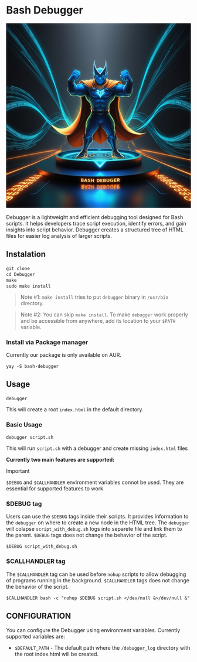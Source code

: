 # Bash Debugger
![Logo (generated by AI)](./bash_debugger.jpg)

Debugger is a lightweight and efficient debugging tool designed for Bash scripts. It helps developers trace script execution, identify errors, and gain insights into script behavior.
Debugger creates a structured tree of HTML files for easier log analysis of larger scripts.
## Instalation
```
git clone
cd Debugger
make
sudo make install
```
>Note #1: `make install` tries to put `debugger` binary in `/usr/bin` directory.

>Note #2: You can skip `make install`. To make `debugger` work properly and be accessible from anywhere, add its location to your `$PATH` variable.

### Install via Package manager

Currently our package is only available on AUR.
```
yay -S bash-debugger
```

## Usage

```
debugger
```
This will create a root `index.html` in the default directory.

### Basic Usage
```
debugger script.sh
```
This will run `script.sh` with a debugger and create missing `index.html` files

**Currently two main features are supported:**

> [!IMPORTANT]
> `$DEBUG` and `$CALLHANDLER` environment variables connot be used. They are essential for supported features to work

### $DEBUG tag

Users can use the `$DEBUG` tags inside their scripts. It provides information to the `debugger` on where to create a new node in the HTML tree. The `debugger` will colapse `script_with_debug.sh` logs into separete file and link them to the parent. `$DEBUG` tags does not change the behavior of the script.
```
$DEBUG script_with_debug.sh
```

### $CALLHANDLER tag

The `$CALLHANDLER` tag can be used before `nohup` scripts to allow debugging of programs running in the background. `$CALLHANDLER` tags does not change the behavior of the script.
```
$CALLHANDLER bash -c "nohup $DEBUG script.sh </dev/null &>/dev/null &"
```

## CONFIGURATION
You can configure the Debugger using environment variables.
Currently supported variables are:
 - `$DEFAULT_PATH` -  The default path where the `/debugger_log` directory with the root index.html will be created.
